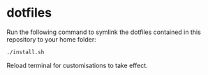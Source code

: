 dotfiles
========

Run the following command to symlink the dotfiles contained in this repository to your home folder:

```sh
./install.sh
```

Reload terminal for customisations to take effect.
